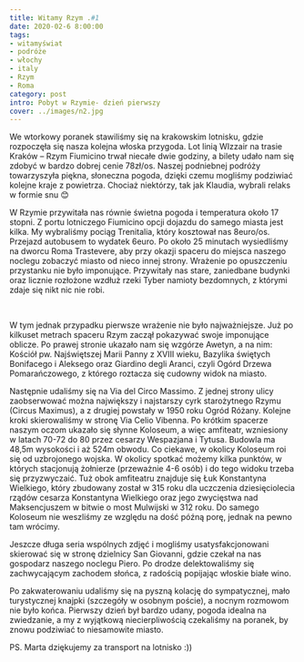 ```yaml
---
title: Witamy Rzym .#1 
date: 2020-02-6 8:00:00
tags:
- witamyświat
- podróże 
- włochy
- italy
- Rzym
- Roma
category: post
intro: Pobyt w Rzymie- dzień pierwszy
cover: ../images/n2.jpg
---
```

<p>
We wtorkowy poranek stawiliśmy się na krakowskim lotnisku, gdzie rozpoczęła się nasza kolejna włoska przygoda. Lot linią WIzzair na trasie Kraków – Rzym Fiumicino trwał niecałe dwie godziny, a bilety udało nam się zdobyć w bardzo dobrej cenie 78zł/os. Naszej podniebnej podróży towarzyszyła piękna, słoneczna pogoda, dzięki czemu mogliśmy podziwiać kolejne kraje z powietrza. Chociaż niektórzy, tak jak Klaudia, wybrali relaks w formie snu 😊
</p>

<p>
W Rzymie przywitała nas równie świetna pogoda i temperatura około 17 stopni. Z portu lotniczego Fiumicino opcji dojazdu do samego miasta jest kilka. My wybraliśmy pociąg Trenitalia, który kosztował nas 8euro/os. Przejazd autobusem to wydatek 6euro. Po około 25 minutach wysiedliśmy na dworcu Roma Trastevere, aby przy okazji spaceru do miejsca naszego noclegu zobaczyć miasto od nieco innej strony. Wrażenie po opuszczeniu przystanku nie było imponujące. Przywitały nas stare, zaniedbane budynki oraz licznie rozłożone wzdłuż rzeki Tyber namioty bezdomnych, z którymi zdaje się nikt nic nie robi.
</p>

<div class='flex'>
  <img class='box image1' src='../static/posts-images/n21.jpg' alt=''/>
  <img class='box image1' src='../static/posts-images/n22.jpg' alt=''/>
  <img class='box image1' src='../static/posts-images/n23.jpg' alt=''/>
  <img class='box image1' src='../static/posts-images/n24.jpg' alt=''/>
  <img class='box image1' src='../static/posts-images/n25.jpg' alt=''/>
  <img class='box image1' src='../static/posts-images/n26.jpg' alt=''/>
</div>

<p>
W tym jednak przypadku pierwsze wrażenie nie było najważniejsze. Już po kilkuset metrach spaceru Rzym zaczął pokazywać swoje imponujące oblicze. Po prawej stronie ukazało nam się wzgórze Awetyn, a na nim: Kościół pw. Najświętszej Marii Panny z XVIII wieku, Bazylika świętych Bonifacego i Aleksego oraz Giardino degli Aranci, czyli Ogórd Drzewa Pomarańczowego, z którego roztacza się cudowny widok na miasto.
</p>

<p>
Następnie udaliśmy się na Via del Circo Massimo. Z jednej strony ulicy zaobserwować można największy i najstarszy cyrk starożytnego Rzymu (Circus Maximus), a z drugiej powstały w 1950 roku Ogród Różany. Kolejne kroki skierowaliśmy w stronę Via Celio Vibenna. Po krótkim spacerze naszym oczom ukazało się słynne Koloseum,  a więc amfiteatr, wzniesiony w latach 70-72 do 80 przez cesarzy Wespazjana i Tytusa. Budowla ma 48,5m wysokości i aż 524m obwodu. Co ciekawe, w okolicy Koloseum roi się od uzbrojonego wojska. W okolicy spotkać możemy kilka punktów, w których stacjonują żołnierze (przeważnie 4-6 osób) i do tego widoku trzeba się przyzwyczaić. Tuż obok amfiteatru znajduje się Łuk Konstantyna Wielkiego, który zbudowany został w 315 roku dla uczczenia dziesięciolecia rządów cesarza Konstantyna Wielkiego oraz jego zwycięstwa nad Maksencjuszem w bitwie o most Mulwijski w 312 roku. Do samego Koloseum nie weszliśmy ze względu na dość późną porę, jednak na pewno tam wrócimy.
</p>

<div class='attach attach2'></div>

<p>
Jeszcze długa seria wspólnych zdjęć i mogliśmy usatysfakcjonowani skierować się w stronę dzielnicy San Giovanni, gdzie czekał na nas gospodarz naszego noclegu Piero. Po drodze delektowaliśmy się zachwycającym zachodem słońca, z radością popijając włoskie białe wino.
</p>


<p>
Po zakwaterowaniu udaliśmy się na pyszną kolację do sympatycznej, mało turystycznej knajpki (szczegóły w osobnym poście), a nocnym rozmowom nie było końca. Pierwszy dzień był bardzo udany, pogoda idealna na zwiedzanie, a my z wyjątkową niecierpliwością czekaliśmy na poranek, by znowu podziwiać to niesamowite miasto.
</p>

<p>PS. Marta dziękujemy za transport na lotnisko :))</p>




